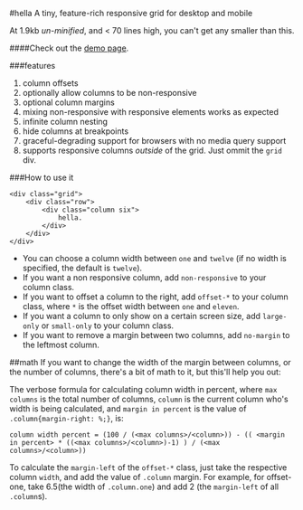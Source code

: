 #hella
A tiny, feature-rich responsive grid for desktop and mobile

At 1.9kb *un-minified*, and < 70 lines high, you can't get any smaller than this. 

####Check out the [demo page](http://codezombie.github.com/hella).

###features
 1. column offsets
 2. optionally allow columns to be non-responsive
 3. optional column margins
 4. mixing non-responsive with responsive elements works as expected
 5. infinite column nesting
 6. hide columns at breakpoints
 7. graceful-degrading support for browsers with no media query support
 8. supports responsive columns *outside* of the grid. Just ommit the `grid` div.
 
###How to use it
```
<div class="grid">
	<div class="row">
		<div class="column six">
			hella.
		</div>
	</div>
</div>
```

 * You can choose a column width between `one` and `twelve` (if no width is specified, the default is `twelve`).
 * If you want a non responsive column, add `non-responsive` to your column class.
 * If you want to offset a column to the right, add `offset-*` to your column class, where `*` is the offset width between `one` and `eleven`.
 * If you want a column to only show on a certain screen size, add `large-only` or `small-only` to your column class.
 * If you want to remove a margin between two columns, add `no-margin` to the leftmost column.

##math
If you want to change the width of the margin between columns, or the number of columns, there's a bit of math to it, but this'll help you out:

 The verbose formula for calculating column width in percent, where `max columns` is the total number of columns, `column` is the current column who's width is being calculated, and `margin in percent` is the value of `.column{margin-right: %;}`, is:
 
`column width percent = (100 / (<max columns>/<column>)) - (( <margin in percent> * ((<max columns>/<column>)-1) ) / (<max columns>/<column>))` 

To calculate the `margin-left` of the `offset-*` class, just take the respective column `width`, and add the value of `.column` margin. For example, for offset-one, take 6.5(the width of `.column.one`) and add 2 (the `margin-left` of all `.column`s).
